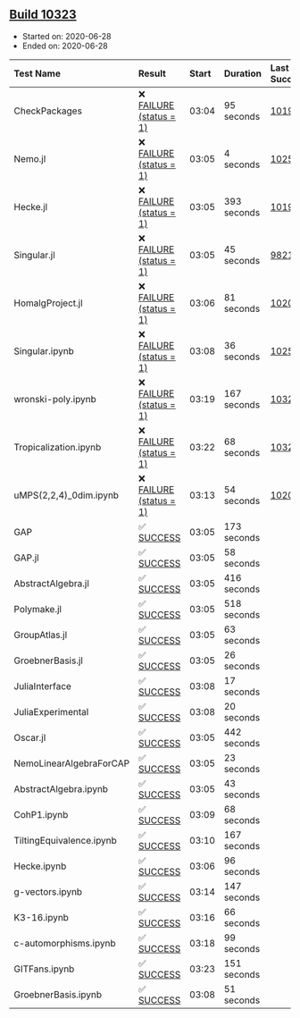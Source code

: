## [Build 10323](https://oscarci.mathematik.uni-kl.de/job/oscar/10323/)

* Started on: 2020-06-28
* Ended on: 2020-06-28

| Test Name    | Result | Start | Duration | Last Success | First Failure |
|:-------------|:-------|:------|:---------|:-------------|:--------------|
| CheckPackages | ❌ [FAILURE (status = 1)](https://oscarci.mathematik.uni-kl.de/job/oscar/10323/artifact/logs/build-10323/CheckPackages.log) | 03:04 | 95 seconds | [10197](https://oscarci.mathematik.uni-kl.de/job/oscar/10197/) | [10198](https://oscarci.mathematik.uni-kl.de/job/oscar/10198/) |
| Nemo.jl | ❌ [FAILURE (status = 1)](https://oscarci.mathematik.uni-kl.de/job/oscar/10323/artifact/logs/build-10323/Nemo.jl.log) | 03:05 | 4 seconds | [10252](https://oscarci.mathematik.uni-kl.de/job/oscar/10252/) | [10253](https://oscarci.mathematik.uni-kl.de/job/oscar/10253/) |
| Hecke.jl | ❌ [FAILURE (status = 1)](https://oscarci.mathematik.uni-kl.de/job/oscar/10323/artifact/logs/build-10323/Hecke.jl.log) | 03:05 | 393 seconds | [10197](https://oscarci.mathematik.uni-kl.de/job/oscar/10197/) | [10198](https://oscarci.mathematik.uni-kl.de/job/oscar/10198/) |
| Singular.jl | ❌ [FAILURE (status = 1)](https://oscarci.mathematik.uni-kl.de/job/oscar/10323/artifact/logs/build-10323/Singular.jl.log) | 03:05 | 45 seconds | [9821](https://oscarci.mathematik.uni-kl.de/job/oscar/9821/) | [9822](https://oscarci.mathematik.uni-kl.de/job/oscar/9822/) |
| HomalgProject.jl | ❌ [FAILURE (status = 1)](https://oscarci.mathematik.uni-kl.de/job/oscar/10323/artifact/logs/build-10323/HomalgProject.jl.log) | 03:06 | 81 seconds | [10209](https://oscarci.mathematik.uni-kl.de/job/oscar/10209/) | [10210](https://oscarci.mathematik.uni-kl.de/job/oscar/10210/) |
| Singular.ipynb | ❌ [FAILURE (status = 1)](https://oscarci.mathematik.uni-kl.de/job/oscar/10323/artifact/logs/build-10323/Singular.ipynb.log) | 03:08 | 36 seconds | [10252](https://oscarci.mathematik.uni-kl.de/job/oscar/10252/) | [10253](https://oscarci.mathematik.uni-kl.de/job/oscar/10253/) |
| wronski-poly.ipynb | ❌ [FAILURE (status = 1)](https://oscarci.mathematik.uni-kl.de/job/oscar/10323/artifact/logs/build-10323/wronski-poly.ipynb.log) | 03:19 | 167 seconds | [10321](https://oscarci.mathematik.uni-kl.de/job/oscar/10321/) | [10322](https://oscarci.mathematik.uni-kl.de/job/oscar/10322/) |
| Tropicalization.ipynb | ❌ [FAILURE (status = 1)](https://oscarci.mathematik.uni-kl.de/job/oscar/10323/artifact/logs/build-10323/Tropicalization.ipynb.log) | 03:22 | 68 seconds | [10322](https://oscarci.mathematik.uni-kl.de/job/oscar/10322/) | [10323](https://oscarci.mathematik.uni-kl.de/job/oscar/10323/) |
| uMPS(2,2,4)_0dim.ipynb | ❌ [FAILURE (status = 1)](https://oscarci.mathematik.uni-kl.de/job/oscar/10323/artifact/logs/build-10323/uMPS-2-2-4-_0dim.ipynb.log) | 03:13 | 54 seconds | [10209](https://oscarci.mathematik.uni-kl.de/job/oscar/10209/) | [10210](https://oscarci.mathematik.uni-kl.de/job/oscar/10210/) |
| GAP | ✅ [SUCCESS](https://oscarci.mathematik.uni-kl.de/job/oscar/10323/artifact/logs/build-10323/GAP.log) | 03:05 | 173 seconds |  |  |
| GAP.jl | ✅ [SUCCESS](https://oscarci.mathematik.uni-kl.de/job/oscar/10323/artifact/logs/build-10323/GAP.jl.log) | 03:05 | 58 seconds |  |  |
| AbstractAlgebra.jl | ✅ [SUCCESS](https://oscarci.mathematik.uni-kl.de/job/oscar/10323/artifact/logs/build-10323/AbstractAlgebra.jl.log) | 03:05 | 416 seconds |  |  |
| Polymake.jl | ✅ [SUCCESS](https://oscarci.mathematik.uni-kl.de/job/oscar/10323/artifact/logs/build-10323/Polymake.jl.log) | 03:05 | 518 seconds |  |  |
| GroupAtlas.jl | ✅ [SUCCESS](https://oscarci.mathematik.uni-kl.de/job/oscar/10323/artifact/logs/build-10323/GroupAtlas.jl.log) | 03:05 | 63 seconds |  |  |
| GroebnerBasis.jl | ✅ [SUCCESS](https://oscarci.mathematik.uni-kl.de/job/oscar/10323/artifact/logs/build-10323/GroebnerBasis.jl.log) | 03:05 | 26 seconds |  |  |
| JuliaInterface | ✅ [SUCCESS](https://oscarci.mathematik.uni-kl.de/job/oscar/10323/artifact/logs/build-10323/JuliaInterface.log) | 03:08 | 17 seconds |  |  |
| JuliaExperimental | ✅ [SUCCESS](https://oscarci.mathematik.uni-kl.de/job/oscar/10323/artifact/logs/build-10323/JuliaExperimental.log) | 03:08 | 20 seconds |  |  |
| Oscar.jl | ✅ [SUCCESS](https://oscarci.mathematik.uni-kl.de/job/oscar/10323/artifact/logs/build-10323/Oscar.jl.log) | 03:05 | 442 seconds |  |  |
| NemoLinearAlgebraForCAP | ✅ [SUCCESS](https://oscarci.mathematik.uni-kl.de/job/oscar/10323/artifact/logs/build-10323/NemoLinearAlgebraForCAP.log) | 03:05 | 23 seconds |  |  |
| AbstractAlgebra.ipynb | ✅ [SUCCESS](https://oscarci.mathematik.uni-kl.de/job/oscar/10323/artifact/logs/build-10323/AbstractAlgebra.ipynb.log) | 03:05 | 43 seconds |  |  |
| CohP1.ipynb | ✅ [SUCCESS](https://oscarci.mathematik.uni-kl.de/job/oscar/10323/artifact/logs/build-10323/CohP1.ipynb.log) | 03:09 | 68 seconds |  |  |
| TiltingEquivalence.ipynb | ✅ [SUCCESS](https://oscarci.mathematik.uni-kl.de/job/oscar/10323/artifact/logs/build-10323/TiltingEquivalence.ipynb.log) | 03:10 | 167 seconds |  |  |
| Hecke.ipynb | ✅ [SUCCESS](https://oscarci.mathematik.uni-kl.de/job/oscar/10323/artifact/logs/build-10323/Hecke.ipynb.log) | 03:06 | 96 seconds |  |  |
| g-vectors.ipynb | ✅ [SUCCESS](https://oscarci.mathematik.uni-kl.de/job/oscar/10323/artifact/logs/build-10323/g-vectors.ipynb.log) | 03:14 | 147 seconds |  |  |
| K3-16.ipynb | ✅ [SUCCESS](https://oscarci.mathematik.uni-kl.de/job/oscar/10323/artifact/logs/build-10323/K3-16.ipynb.log) | 03:16 | 66 seconds |  |  |
| c-automorphisms.ipynb | ✅ [SUCCESS](https://oscarci.mathematik.uni-kl.de/job/oscar/10323/artifact/logs/build-10323/c-automorphisms.ipynb.log) | 03:18 | 99 seconds |  |  |
| GITFans.ipynb | ✅ [SUCCESS](https://oscarci.mathematik.uni-kl.de/job/oscar/10323/artifact/logs/build-10323/GITFans.ipynb.log) | 03:23 | 151 seconds |  |  |
| GroebnerBasis.ipynb | ✅ [SUCCESS](https://oscarci.mathematik.uni-kl.de/job/oscar/10323/artifact/logs/build-10323/GroebnerBasis.ipynb.log) | 03:08 | 51 seconds |  |  |
